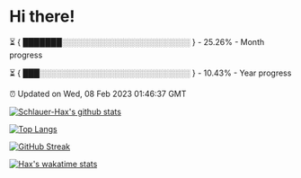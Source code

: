 # Hi there!

⏳ { ███████░░░░░░░░░░░░░░░░░░░░░░░ } - 25.26% - Month progress

⏳ { ███░░░░░░░░░░░░░░░░░░░░░░░░░░░ } - 10.43% - Year progress

⏰ Updated on Wed, 08 Feb 2023 01:46:37 GMT


[![Schlauer-Hax's github stats](https://github-readme-stats.vercel.app/api?username=Schlauer-Hax&show_icons=true&theme=dark&count_private=true)](https://github.com/Schlauer-Hax)


[![Top Langs](https://github-readme-stats.vercel.app/api/top-langs/?username=Schlauer-Hax&layout=compact&theme=dark)](https://github.com/Schlauer-Hax?tab=repositories)

[![GitHub Streak](https://streak-stats.demolab.com?user=Schlauer-Hax&theme=dark)](https://git.io/streak-stats)

[![Hax's wakatime stats](https://github-readme-stats.vercel.app/api/wakatime?username=Hax&theme=dark)](https://wakatime.com/@Hax)

